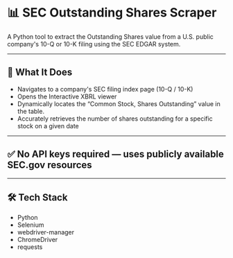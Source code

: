 # 📊 SEC Outstanding Shares Scraper

A Python tool to extract the Outstanding Shares value from a U.S. public company's 10-Q or 10-K filing using the SEC EDGAR system.

---

## 🚀 What It Does

- Navigates to a company's SEC filing index page (10-Q / 10-K)
- Opens the Interactive XBRL viewer
- Dynamically locates the “Common Stock, Shares Outstanding” value in the table.
- Accurately retrieves the number of shares outstanding for a specific stock on a given date

---

## ✅ No API keys required — uses publicly available SEC.gov resources

---

## 🛠️ Tech Stack

- Python
- Selenium
- webdriver-manager
- ChromeDriver
- requests
